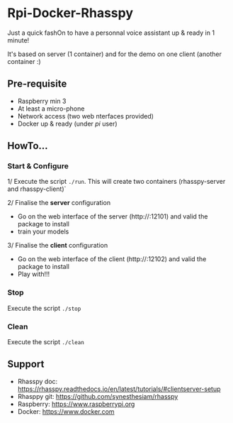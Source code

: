 # Rpi-Docker-Rhasspy
Just a quick fashOn to have a personnal voice assistant up & ready in 1 minute! 


It's based on server (1 container) and for the demo on one client (another container :)

## Pre-requisite
- Raspberry min 3
- At least a micro-phone
- Network access (two web nterfaces provided) 
- Docker up & ready (under *pi* user)

## HowTo...

### Start & Configure 
1/ Execute the script `./run`. This will create two containers (rhasspy-server and rhasspy-client)`

2/ Finalise the **server** configuration
  - Go on the web interface of the server (http://<IP>:12101) and valid the package to install
  - train your models

3/ Finalise the **client** configuration
  - Go on the web interface of the client (http://<IP>:12102) and valid the package to install
  - Play with!!!

### Stop
Execute the script `./stop`

### Clean
Execute the script `./clean`

## Support
- Rhasspy doc: https://rhasspy.readthedocs.io/en/latest/tutorials/#clientserver-setup
- Rhasppy git: https://github.com/synesthesiam/rhasspy
- Raspberry: https://www.raspberrypi.org
- Docker: https://www.docker.com
 

